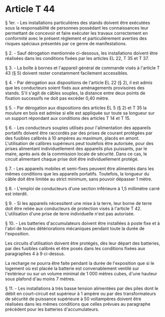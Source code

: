 # Article T 44

§ 1er. - Les installations particulières des stands doivent être exécutées sous la responsabilité de personnes possédant les connaissances leur permettant de concevoir et faire exécuter les travaux correctement en conformité avec le présent règlement et particulièrement averties des risques spéciaux présentés par ce genre de manifestations.

§ 2. - Sauf dérogation mentionnée ci-dessous, les installations doivent être réalisées dans les conditions fixées par les articles EL 22, T 35 et T 37.

§ 3. - La boîte à bornes et l'appareil général de commande visés à l'article T 43 (§ 5) doivent rester constamment facilement accessibles.

§ 4. - Par dérogation aux dispositions de l'article EL 22 (§ 2), il est admis que les conducteurs soient fixés aux aménagements provisoires des stands. S'il s'agit de câbles souples, la distance entre deux points de fixation successifs ne doit pas excéder 0,40 mètre.

§ 5. - Par dérogation aux dispositions des articles EL 5 (§ 2) et T 35 la moulure en bois est admise si elle est appliquée sur toute sa longueur sur un support répondant aux conditions des articles T 14 et T 15.

§ 6. - Les conducteurs souples utilisés pour l'alimentation des appareils portatifs doivent être raccordés par des prises de courant protégées par des fusibles calibrés à 10 ampères au maximum, placés en amont. L'utilisation de calibres supérieurs peut toutefois être autorisée, pour des prises alimentant individuellement des appareils plus puissants, par le maire, après avis de la commission locale de sécurité. Dans ce cas, le circuit alimentant chaque prise doit être individuellement protégé.

§ 7. - Les appareils mobiles et semi-fixes peuvent être alimentés dans les mêmes conditions que les appareils portatifs. Toutefois, la longueur du câble doit être limitée au strict minimum, sans pouvoir dépasser 1 mètre.

§ 8. - L'emploi de conducteurs d'une section inférieure à 1,5 millimètre carré est interdit.

§ 9. - Si les appareils nécessitent une mise à la terre, leur borne de terre doit être reliée aux conducteurs de protection visés à l'article T 42. L'utilisation d'une prise de terre individuelle n'est pas autorisée.

§ 10. - Les batteries d'accumulateurs doivent être installées à poste fixe et à l'abri de toutes détériorations mécaniques pendant toute la durée de l'exposition.

Les circuits d'utilisation doivent être protégés, dès leur départ des batteries, par des fusibles calibrés et être posés dans les conditions fixées aux paragraphes 4 à 9 ci-dessus.

La recharge ne pourra être faite pendant la durée de l'exposition que si le logement où est placée la batterie est convenablement ventilé sur l'extérieur ou sur un volume minimal de 1 000 mètres cubes, d'une hauteur sous plafond d'au moins 7 mètres.

§ 11. - Les installations à très basse tension alimentées par des piles dont le débit en court-circuit est supérieur à 1 ampère ou par des transformateurs de sécurité de puissance supérieure à 50 voltampères doivent être réalisées dans les mêmes conditions que celles prévues au paragraphe précédent pour les batteries d'accumulateurs.
